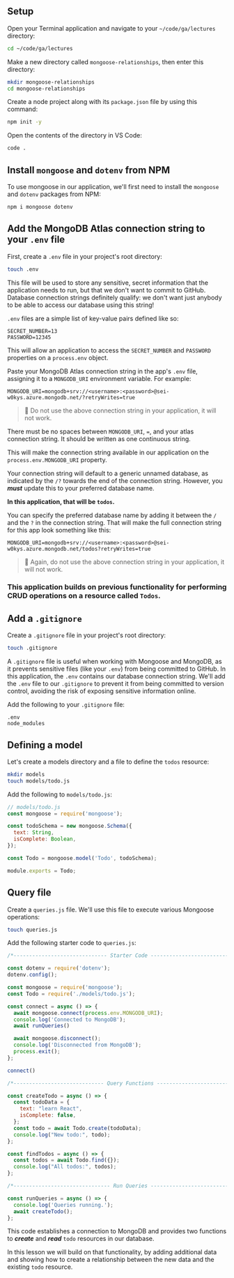 ## Setup

Open your Terminal application and navigate to your `~/code/ga/lectures` directory:

```bash
cd ~/code/ga/lectures
```

Make a new directory called `mongoose-relationships`, then enter this directory:

```bash
mkdir mongoose-relationships
cd mongoose-relationships
```

Create a node project along with its `package.json` file by using this command:

```bash
npm init -y
```

Open the contents of the directory in VS Code:

```bash
code .
```

## Install `mongoose` and `dotenv` from NPM

To use mongoose in our application, we'll first need to install the `mongoose` and `dotenv` packages from NPM:

```bash
npm i mongoose dotenv
```

## Add the MongoDB Atlas connection string to your `.env` file

First, create a `.env` file in your project's root directory:

```bash
touch .env
```

This file will be used to store any sensitive, secret information that the application needs to run, but that we don't want to commit to GitHub. Database connection strings definitely qualify: we don't want just anybody to be able to access our database using this string!

`.env` files are a simple list of key-value pairs defined like so:

```plaintext
SECRET_NUMBER=13
PASSWORD=12345
```

This will allow an application to access the `SECRET_NUMBER` and `PASSWORD` properties on a `process.env` object.

Paste your MongoDB Atlas connection string in the app's `.env` file, assigning it to a `MONGODB_URI` environment variable. For example:

```plaintext
MONGODB_URI=mongodb+srv://<username>:<password>@sei-w0kys.azure.mongodb.net/?retryWrites=true
```

> 🚨 Do not use the above connection string in your application, it will not work.

There must be no spaces between `MONGODB_URI`, `=`, and your atlas connection string. It should be written as one continuous string.

This will make the connection string available in our application on the `process.env.MONGODB_URI` property.

Your connection string will default to a generic unnamed database, as indicated by the `/?` towards the end of the connection string. However, you ***must*** update this to your preferred database name.

**In this application, that will be `todos`.**

You can specify the preferred database name by adding it between the `/` and the `?` in the connection string. That will make the full connection string for this app look something like this:

```plaintext
MONGODB_URI=mongodb+srv://<username>:<password>@sei-w0kys.azure.mongodb.net/todos?retryWrites=true
```

> 🚨 Again, do not use the above connection string in your application, it will not work.

### This application builds on previous functionality for performing CRUD operations on a resource called `Todos`.

## Add a `.gitignore`

Create a `.gitignore` file in your project's root directory:

```bash
touch .gitignore
```

A `.gitignore` file is useful when working with Mongoose and MongoDB, as it prevents sensitive files (like your `.env`) from being committed to GitHub. In this application, the `.env` contains our database connection string. We'll add the `.env` file to our `.gitignore` to prevent it from being committed to version control, avoiding the risk of exposing sensitive information online.

Add the following to your `.gitignore` file:

```plaintext
.env
node_modules
```

## Defining a model

Let's create a models directory and a file to define the `todos` resource:

```bash
mkdir models
touch models/todo.js
```

Add the following to `models/todo.js`:

```javascript
// models/todo.js
const mongoose = require('mongoose');

const todoSchema = new mongoose.Schema({
  text: String,
  isComplete: Boolean,
});

const Todo = mongoose.model('Todo', todoSchema);

module.exports = Todo;
```

## Query file

Create a `queries.js` file. We'll use this file to execute various Mongoose operations:

```bash
touch queries.js
```

Add the following starter code to `queries.js`:

```javascript
/*------------------------------ Starter Code ------------------------------*/

const dotenv = require('dotenv');
dotenv.config();

const mongoose = require('mongoose');
const Todo = require('./models/todo.js');

const connect = async () => {
  await mongoose.connect(process.env.MONGODB_URI);
  console.log('Connected to MongoDB');
  await runQueries()

  await mongoose.disconnect();
  console.log('Disconnected from MongoDB');
  process.exit();
};

connect()

/*----------------------------- Query Functions -----------------------------*/

const createTodo = async () => {
  const todoData = {
    text: "learn React",
    isComplete: false,
  };
  const todo = await Todo.create(todoData);
  console.log("New todo:", todo);
};

const findTodos = async () => {
  const todos = await Todo.find({});
  console.log("All todos:", todos);
};

/*------------------------------- Run Queries -------------------------------*/

const runQueries = async () => {
  console.log('Queries running.');
  await createTodo();
};
```

This code establishes a connection to MongoDB and provides two functions to ***create*** and ***read*** `todo` resources in our database.

In this lesson we will build on that functionality, by adding additional data and showing how to create a relationship between the new data and the existing `todo` resource.